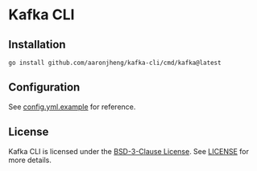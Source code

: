 # Kafka CLI

## Installation

```shell
go install github.com/aaronjheng/kafka-cli/cmd/kafka@latest
```

## Configuration

See [config.yml.example](contrib/config.yml.example) for reference.

## License

Kafka CLI is licensed under the [BSD-3-Clause License](https://opensource.org/licenses/BSD-3-Clause). See [LICENSE](LICENSE) for more details.
